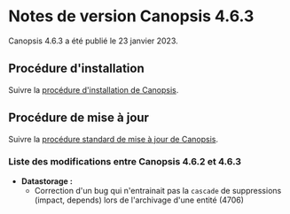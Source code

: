 # Notes de version Canopsis 4.6.3

Canopsis 4.6.3 a été publié le 23 janvier 2023.

## Procédure d'installation

Suivre la [procédure d'installation de Canopsis](../guide-administration/installation/index.md).

## Procédure de mise à jour

Suivre la [procédure standard de mise à jour de Canopsis](../guide-administration/mise-a-jour/index.md).

### Liste des modifications entre Canopsis 4.6.2 et 4.6.3

*  **Datastorage :**
    * Correction d'un bug qui n'entrainait pas la `cascade` de suppressions (impact, depends) lors de l'archivage d'une entité (4706)
